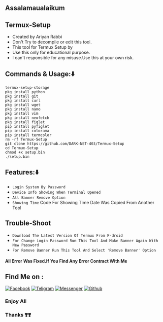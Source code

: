
## Assalamaualaikum
## Termux-Setup
* Created by Ariyan Rabbi
* Don't Try to decompile or edit this tool.
* This tool for Termux Setup by 
* Use this only for educational purpose.
* I can't responsible for any misuse.Use this at your own risk.
## Commands & Usage:⬇️
````
termux-setup-storage
pkg install python
pkg install git
pkg install curl
pkg install wget
pkg install nano
pkg install vim
pkg install neofetch
pkg install figlet
pip install pyfiglet
pip install colorama
pip install termcolor
rm -rf Termux-Setup
git clone https://github.com/DARK-NET-403/Termux-Setup
cd Termux-Setup
chmod +x setup.bin
./setup.bin
````
## Features:⬇️

* `Login System By Password`
* `Device Info Showing When Terminal Opened`
* `All Banner Remove Option`
* `Showing Time`
Code For Showing Time Date Was Copied From Another Tool

## Trouble-Shoot
* `Download The Latest Version Of Termux From F-droid`
* `For Change Login Password Run This Tool And Make Banner Again With New Password`
* `For Remove Banner Run This Tool And Select 'Remove Banner' Option`

#### All Error Was Fixed.If You Find Any Error Contract With Me

## Find Me on :

[![Facebook](https://img.shields.io/badge/Facebook-green?style=for-the-badge&logo=facebook)](https://www.facebook.com/share/1FiCkCecyD/)
[![Teligram](https://img.shields.io/badge/Chat-Teligram-blue?style=for-the-badge&logo=teligram)](https://t.me/DARK_NET_403)
[![Messenger](https://img.shields.io/badge/Chat-Messenger-blue?style=for-the-badge&logo=messenger)](https://m.me/DARK.NET.403)
[![Github](https://img.shields.io/badge/Github-Github-143green?style=for-the-badge&logo=github)](https://github.com/DARK-NET-403)


### Enjoy All
### Thanks ❣️❣️
